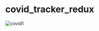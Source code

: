 # covid_tracker_redux

![covid1](https://user-images.githubusercontent.com/71594742/127848244-570ae40f-f425-4a5e-b945-bce480ddfcab.jpeg)
